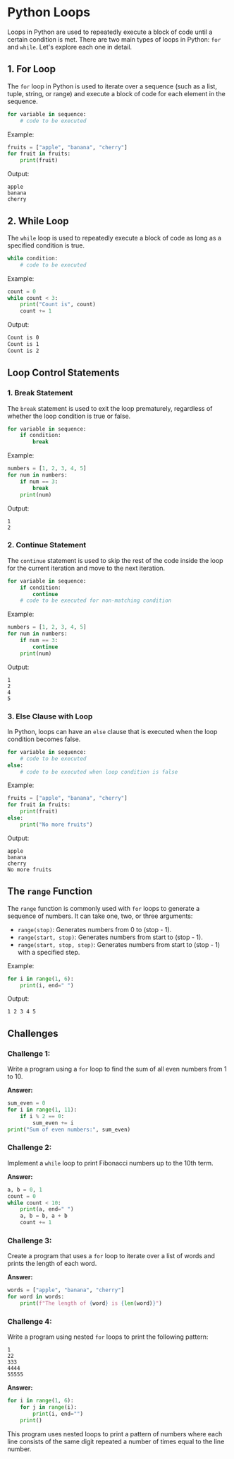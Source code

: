 # Python Loops

Loops in Python are used to repeatedly execute a block of code until a certain condition is met. There are two main types of loops in Python: `for` and `while`. Let's explore each one in detail.

## 1. For Loop

The `for` loop in Python is used to iterate over a sequence (such as a list, tuple, string, or range) and execute a block of code for each element in the sequence.

```python
for variable in sequence:
    # code to be executed 
```

Example:

```python
fruits = ["apple", "banana", "cherry"]
for fruit in fruits:
    print(fruit)
```

Output:

```
apple
banana
cherry
```

## 2. While Loop

The `while` loop is used to repeatedly execute a block of code as long as a specified condition is true.

```python
while condition:
    # code to be executed
```

Example:

```python
count = 0
while count < 3:
    print("Count is", count)
    count += 1
```

Output:

```bash
Count is 0
Count is 1
Count is 2
```

## Loop Control Statements

### 1. Break Statement

The `break` statement is used to exit the loop prematurely, regardless of whether the loop condition is true or false.

```python
for variable in sequence:
    if condition:
        break
```

Example:

```python
numbers = [1, 2, 3, 4, 5]
for num in numbers:
    if num == 3:
        break
    print(num)
```

Output:

```
1
2
```

### 2. Continue Statement

The `continue` statement is used to skip the rest of the code inside the loop for the current iteration and move to the next iteration.

```python
for variable in sequence:
    if condition:
        continue
    # code to be executed for non-matching condition 
```

Example:

```python
numbers = [1, 2, 3, 4, 5]
for num in numbers:
    if num == 3:
        continue
    print(num)
```

Output:

```
1
2
4
5
```

### 3. Else Clause with Loop

In Python, loops can have an `else` clause that is executed when the loop condition becomes false.

```python
for variable in sequence:
    # code to be executed
else:
    # code to be executed when loop condition is false
```

Example:

```python
fruits = ["apple", "banana", "cherry"]
for fruit in fruits:
    print(fruit)
else:
    print("No more fruits")
```

Output:

```
apple
banana
cherry
No more fruits
```

## The `range` Function

The `range` function is commonly used with `for` loops to generate a sequence of numbers. It can take one, two, or three arguments:

- `range(stop)`: Generates numbers from 0 to (stop - 1).
- `range(start, stop)`: Generates numbers from start to (stop - 1).
- `range(start, stop, step)`: Generates numbers from start to (stop - 1) with a specified step.

Example:
```python
for i in range(1, 6):
    print(i, end=" ")
```

Output:

```
1 2 3 4 5
```

## Challenges

### Challenge 1:

Write a program using a `for` loop to find the sum of all even numbers from 1 to 10.

**Answer:**

```python
sum_even = 0
for i in range(1, 11):
    if i % 2 == 0:
        sum_even += i
print("Sum of even numbers:", sum_even)
``` 

### Challenge 2:

Implement a `while` loop to print Fibonacci numbers up to the 10th term.

**Answer:**

```python
a, b = 0, 1
count = 0
while count < 10:
    print(a, end=" ")
    a, b = b, a + b
    count += 1
``` 

### Challenge 3:

Create a program that uses a `for` loop to iterate over a list of words and prints the length of each word.

**Answer:**

```python
words = ["apple", "banana", "cherry"]
for word in words:
    print(f"The length of {word} is {len(word)}") 
```

### Challenge 4:

Write a program using nested  `for`  loops to print the following pattern:

```
1
22
333
4444
55555

```

**Answer:**

```python
for i in range(1, 6):
    for j in range(i):
        print(i, end="")
    print()
```
This program uses nested loops to print a pattern of numbers where each line consists of the same digit repeated a number of times equal to the line number.
